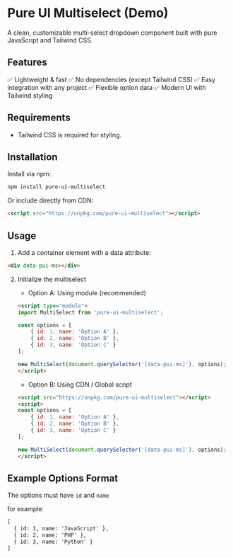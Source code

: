 # Pure UI Multiselect (Demo)

A clean, customizable multi-select dropdown component built with pure JavaScript and Tailwind CSS.

## Features

✅ Lightweight & fast
✅ No dependencies (except Tailwind CSS)
✅ Easy integration with any project
✅ Flexible option data
✅ Modern UI with Tailwind styling

## Requirements

- Tailwind CSS is required for styling.

## Installation

Install via npm:

```bash
npm install pure-ui-multiselect
```
Or include directly from CDN:

```html
<script src="https://unpkg.com/pure-ui-multiselect"></script>
```

## Usage

1. Add a container element with a data attribute:

```html
<div data-pui-ms></div>
```

2. Initialize the multiselect
    - Option A: Using module (recommended)
    
    ```html
    <script type="module">
    import MultiSelect from 'pure-ui-multiselect';

    const options = [
        { id: 1, name: 'Option A' },
        { id: 2, name: 'Option B' },
        { id: 3, name: 'Option C' }
    ];

    new MultiSelect(document.querySelector('[data-pui-ms]'), options);
    </script>
    ```

    - Option B: Using CDN / Global script

    ```html
    <script src="https://unpkg.com/pure-ui-multiselect"></script>
    <script>
    const options = [
        { id: 1, name: 'Option A' },
        { id: 2, name: 'Option B' },
        { id: 3, name: 'Option C' }
    ];

    new MultiSelect(document.querySelector('[data-pui-ms]'), options);
    </script>
    ```

## Example Options Format

The options must have `id` and `name`

for example:

```html
[
  { id: 1, name: 'JavaScript' },
  { id: 2, name: 'PHP' },
  { id: 3, name: 'Python' }
]
```